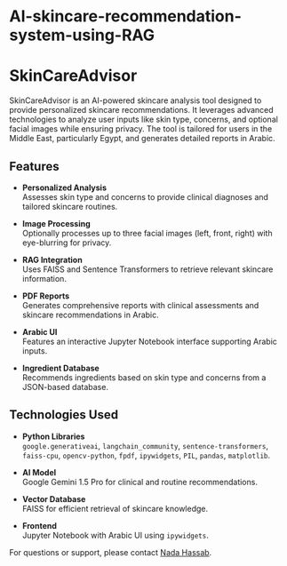 # AI-skincare-recommendation-system-using-RAG
# SkinCareAdvisor

SkinCareAdvisor is an AI-powered skincare analysis tool designed to provide personalized skincare recommendations. It leverages advanced technologies to analyze user inputs like skin type, concerns, and optional facial images while ensuring privacy. The tool is tailored for users in the Middle East, particularly Egypt, and generates detailed reports in Arabic.

## Features

- **Personalized Analysis**  
  Assesses skin type and concerns to provide clinical diagnoses and tailored skincare routines.

- **Image Processing**  
  Optionally processes up to three facial images (left, front, right) with eye-blurring for privacy.

- **RAG Integration**  
  Uses FAISS and Sentence Transformers to retrieve relevant skincare information.

- **PDF Reports**  
  Generates comprehensive reports with clinical assessments and skincare recommendations in Arabic.

- **Arabic UI**  
  Features an interactive Jupyter Notebook interface supporting Arabic inputs.

- **Ingredient Database**  
  Recommends ingredients based on skin type and concerns from a JSON-based database.

## Technologies Used

- **Python Libraries**  
  `google.generativeai`, `langchain_community`, `sentence-transformers`, `faiss-cpu`, `opencv-python`, `fpdf`, `ipywidgets`, `PIL`, `pandas`, `matplotlib`.

- **AI Model**  
  Google Gemini 1.5 Pro for clinical and routine recommendations.

- **Vector Database**  
  FAISS for efficient retrieval of skincare knowledge.

- **Frontend**  
  Jupyter Notebook with Arabic UI using `ipywidgets`.

For questions or support, please contact [Nada Hassab](atefn040@gmail.com).
